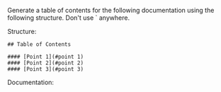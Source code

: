 Generate a table of contents for the following documentation using the following structure. Don't use ` anywhere.

Structure:
```
## Table of Contents

#### [Point 1](#point 1)
#### [Point 2](#point 2)
#### [Point 3](#point 3)
```




Documentation:
```

```
